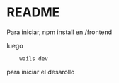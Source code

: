 # README
Para iniciar, 
        npm install 
en /frontend

luego 

        wails dev

para iniciar el desarollo


#